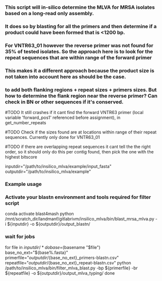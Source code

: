 
### This script will in-silico determine the MLVA for MRSA isolates based on a long-read only assembly.
### It does so by blasting for all the primers and then determine if a product could have been formed that is <1200 bp.
### For VNTR63_01 however the reverse primer was not found for 35% of tested isolates. So the approach here is to look for the repeat sequences that are within range of the forward primer
### This makes it a different approach because the product size is not taken into account here as should be the case. 
###  to add both flanking regions + repeat sizes + primers sizes. But how to determine the flank region near the reverse primer? Can check in BN or other sequences if it's conserved.

#TODO It still crashes if it cant find the forward VNTR63 primer (local variable 'forward_pos1' referenced before assignment), in get_number_repeats

#TODO Check if the sizes found are at locations within range of their repeat sequences. Currently only done for VNTR63_01

#TODO if there are overlapping repeat sequences it cant tell the the right order, so it should only do this per contig found, then pick the one with the highest bitscore

inputdir="/path/to/insilico_mlva/example/input_fasta"
outputdir="/path/to/insilico_mlva/example"

### Example usage ###
### Activate your blastn environment and tools required for filter script ###

conda activate blast4mash
python /mnt/scratch_dir/landmanf/gitlabrivm/insilico_mlva/bin/blast_mrsa_mlva.py -i ${inputdir} -o ${outputdir}/output_blastn/

### wait for jobs ###

for file in ${inputdir}/*
do
base=$(basename "$file")
base_no_ext="${base%.fasta}"
primerfile="${outputdir}/${base_no_ext}_primers-blastn.csv"
repeatfile="${outputdir}/${base_no_ext}_repeat-blastn.csv"
python /path/to/insilico_mlva/bin/filter_mlva_blast.py -bp ${primerfile} -br ${repeatfile} -o  ${outputdir}/output_mlva_typing/
done
